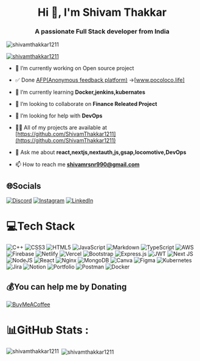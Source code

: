 <h1 align="center">Hi 👋, I'm Shivam Thakkar</h1>
<h3 align="center">A passionate Full Stack developer from India</h3>

<p align="left"> <img src="https://komarev.com/ghpvc/?username=shivamthakkar1211&label=Profile%20views&color=0e75b6&style=flat" alt="shivamthakkar1211" /> </p>

<p align="left"> <a href="https://github.com/ryo-ma/github-profile-trophy"><img src="https://github-profile-trophy.vercel.app/?username=shivamthakkar1211" alt="shivamthakkar1211" /></a> </p>

- 🔭 I’m currently working on Open source project

- ✅ Done [AFP(Anonymous feedback platform)](Local-host-project) ->[www.pocoloco.life]

- 🌱 I’m currently learning **Docker,jenkins,kubernates**

- 👯 I’m looking to collaborate on **Finance Releated Project**

- 🤝 I’m looking for help with **DevOps**

- 👨‍💻 All of my projects are available at [https://github.com/ShivamThakkar1211](https://github.com/ShivamThakkar1211)

- 💬 Ask me about **react,nextjs,nextauth,js,gsap,locomotive,DevOps**

- 📫 How to reach me **shivamrsnr990@gmail.com**

## 🌐Socials
[![Discord](https://img.shields.io/badge/Discord-%237289DA.svg?logo=discord&logoColor=white)](https://discord.gg/vPCtRFbg) [![Instagram](https://img.shields.io/badge/Instagram-%23E4405F.svg?logo=Instagram&logoColor=white)](https://www.instagram.com/shivxm___2/?utm_source=ig_web_button_share_sheet) [![LinkedIn](https://img.shields.io/badge/LinkedIn-%230077B5.svg?logo=linkedin&logoColor=white)](https://www.linkedin.com/in/shivam-thakkar-3b5b2a249/) 


# 💻Tech Stack
![C++](https://img.shields.io/badge/c++-%2300599C.svg?style=for-the-badge&logo=c%2B%2B&logoColor=white) ![CSS3](https://img.shields.io/badge/css3-%231572B6.svg?style=for-the-badge&logo=css3&logoColor=white) ![HTML5](https://img.shields.io/badge/html5-%23E34F26.svg?style=for-the-badge&logo=html5&logoColor=white) ![JavaScript](https://img.shields.io/badge/javascript-%23323330.svg?style=for-the-badge&logo=javascript&logoColor=%23F7DF1E) ![Markdown](https://img.shields.io/badge/markdown-%23000000.svg?style=for-the-badge&logo=markdown&logoColor=white) ![TypeScript](https://img.shields.io/badge/typescript-%23007ACC.svg?style=for-the-badge&logo=typescript&logoColor=white) ![AWS](https://img.shields.io/badge/AWS-%23FF9900.svg?style=for-the-badge&logo=amazon-aws&logoColor=white) ![Firebase](https://img.shields.io/badge/firebase-%23039BE5.svg?style=for-the-badge&logo=firebase) ![Netlify](https://img.shields.io/badge/netlify-%23000000.svg?style=for-the-badge&logo=netlify&logoColor=#00C7B7) ![Vercel](https://img.shields.io/badge/vercel-%23000000.svg?style=for-the-badge&logo=vercel&logoColor=white) ![Bootstrap](https://img.shields.io/badge/bootstrap-%23563D7C.svg?style=for-the-badge&logo=bootstrap&logoColor=white) ![Express.js](https://img.shields.io/badge/express.js-%23404d59.svg?style=for-the-badge&logo=express&logoColor=%2361DAFB) ![JWT](https://img.shields.io/badge/JWT-black?style=for-the-badge&logo=JSON%20web%20tokens) ![Next JS](https://img.shields.io/badge/Next-black?style=for-the-badge&logo=next.js&logoColor=white) ![NodeJS](https://img.shields.io/badge/node.js-6DA55F?style=for-the-badge&logo=node.js&logoColor=white) ![React](https://img.shields.io/badge/react-%2320232a.svg?style=for-the-badge&logo=react&logoColor=%2361DAFB) ![Nginx](https://img.shields.io/badge/nginx-%23009639.svg?style=for-the-badge&logo=nginx&logoColor=white) ![MongoDB](https://img.shields.io/badge/MongoDB-%234ea94b.svg?style=for-the-badge&logo=mongodb&logoColor=white) ![Canva](https://img.shields.io/badge/Canva-%2300C4CC.svg?style=for-the-badge&logo=Canva&logoColor=white) 	![Figma](https://img.shields.io/badge/figma-%23F24E1E.svg?style=for-the-badge&logo=figma&logoColor=white) ![Kubernetes](https://img.shields.io/badge/kubernetes-%23326ce5.svg?style=for-the-badge&logo=kubernetes&logoColor=white) ![Jira](https://img.shields.io/badge/jira-%230A0FFF.svg?style=for-the-badge&logo=jira&logoColor=white) ![Notion](https://img.shields.io/badge/Notion-%23000000.svg?style=for-the-badge&logo=notion&logoColor=white) ![Portfolio](https://img.shields.io/badge/Portfolio-%23000000.svg?style=for-the-badge&logo=firefox&logoColor=#FF7139) ![Postman](https://img.shields.io/badge/Postman-FF6C37?style=for-the-badge&logo=postman&logoColor=white) ![Docker](https://img.shields.io/badge/docker-%230db7ed.svg?style=for-the-badge&logo=docker&logoColor=white)


## 💰You can help me by Donating
  [![BuyMeACoffee](https://img.shields.io/badge/Buy%20Me%20a%20Coffee-ffdd00?style=for-the-badge&logo=buy-me-a-coffee&logoColor=black)](https://buymeacoffee.com/shivamthakkar) 

# 📊GitHub Stats :
<p><img align="left" src="https://github-readme-stats.vercel.app/api/top-langs?username=shivamthakkar1211&show_icons=true&locale=en&layout=compact" alt="shivamthakkar1211" /></p>

<p>&nbsp;<img align="center" src="https://github-readme-stats.vercel.app/api?username=shivamthakkar1211&show_icons=true&locale=en" alt="shivamthakkar1211" /></p>
